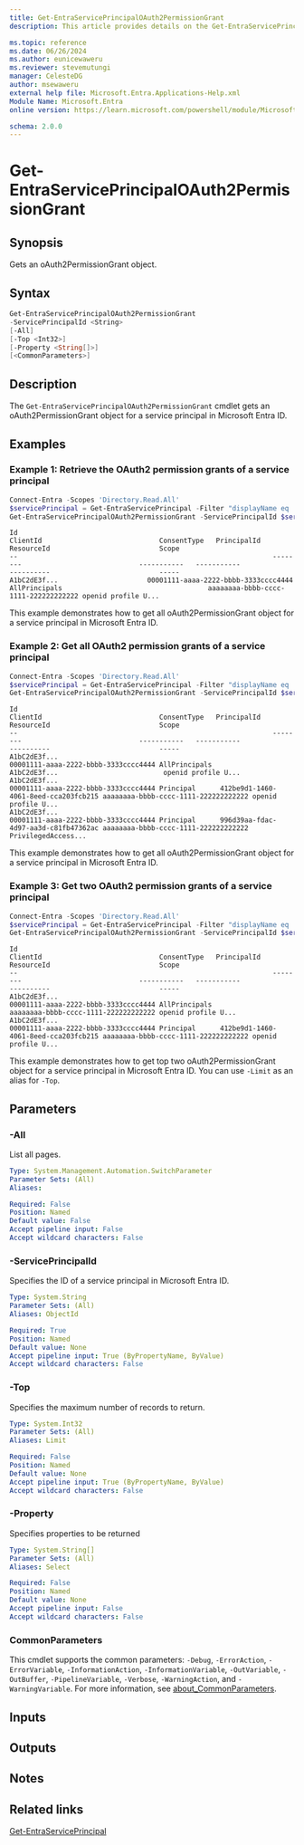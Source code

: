 ```yaml
---
title: Get-EntraServicePrincipalOAuth2PermissionGrant
description: This article provides details on the Get-EntraServicePrincipalOAuth2PermissionGrant command.

ms.topic: reference
ms.date: 06/26/2024
ms.author: eunicewaweru
ms.reviewer: stevemutungi
manager: CelesteDG
author: msewaweru
external help file: Microsoft.Entra.Applications-Help.xml
Module Name: Microsoft.Entra
online version: https://learn.microsoft.com/powershell/module/Microsoft.Entra/Get-EntraServicePrincipalOAuth2PermissionGrant

schema: 2.0.0
---
```


# Get-EntraServicePrincipalOAuth2PermissionGrant

## Synopsis

Gets an oAuth2PermissionGrant object.

## Syntax

```powershell
Get-EntraServicePrincipalOAuth2PermissionGrant
-ServicePrincipalId <String>
[-All]
[-Top <Int32>]
[-Property <String[]>]
[<CommonParameters>]
```

## Description

The `Get-EntraServicePrincipalOAuth2PermissionGrant` cmdlet gets an oAuth2PermissionGrant object for a service principal in Microsoft Entra ID.

## Examples

### Example 1: Retrieve the OAuth2 permission grants of a service principal

```powershell
Connect-Entra -Scopes 'Directory.Read.All'
$servicePrincipal = Get-EntraServicePrincipal -Filter "displayName eq 'Helpdesk Application'"
Get-EntraServicePrincipalOAuth2PermissionGrant -ServicePrincipalId $servicePrincipal.Id
```

```output
Id                                                               ClientId                             ConsentType   PrincipalId                          ResourceId                           Scope
--                                                               --------                             -----------   -----------                          ----------                           -----
A1bC2dE3f...                      00001111-aaaa-2222-bbbb-3333cccc4444 AllPrincipals                                    aaaaaaaa-bbbb-cccc-1111-222222222222 openid profile U...
```

This example demonstrates how to get all oAuth2PermissionGrant object for a service principal in Microsoft Entra ID.

### Example 2: Get all OAuth2 permission grants of a service principal

```powershell
Connect-Entra -Scopes 'Directory.Read.All'
$servicePrincipal = Get-EntraServicePrincipal -Filter "displayName eq 'Helpdesk Application'"
Get-EntraServicePrincipalOAuth2PermissionGrant -ServicePrincipalId $servicePrincipal.Id -All
```

```Output
Id                                                               ClientId                             ConsentType   PrincipalId                          ResourceId                           Scope
--                                                               --------                             -----------   -----------                          ----------                           -----
A1bC2dE3f...                                                      00001111-aaaa-2222-bbbb-3333cccc4444 AllPrincipals                                      A1bC2dE3f...                          openid profile U...
A1bC2dE3f...                                                      00001111-aaaa-2222-bbbb-3333cccc4444 Principal      412be9d1-1460-4061-8eed-cca203fcb215 aaaaaaaa-bbbb-cccc-1111-222222222222 openid profile U...
A1bC2dE3f...                                                      00001111-aaaa-2222-bbbb-3333cccc4444 Principal      996d39aa-fdac-4d97-aa3d-c81fb47362ac aaaaaaaa-bbbb-cccc-1111-222222222222 PrivilegedAccess...
```

This example demonstrates how to get all oAuth2PermissionGrant object for a service principal in Microsoft Entra ID.

### Example 3: Get two OAuth2 permission grants of a service principal

```powershell
Connect-Entra -Scopes 'Directory.Read.All'
$servicePrincipal = Get-EntraServicePrincipal -Filter "displayName eq 'Helpdesk Application'"
Get-EntraServicePrincipalOAuth2PermissionGrant -ServicePrincipalId $servicePrincipal.Id -Top 2
```

```Output
Id                                                               ClientId                             ConsentType   PrincipalId                          ResourceId                           Scope
--                                                               --------                             -----------   -----------                          ----------                           -----
A1bC2dE3f...                                                      00001111-aaaa-2222-bbbb-3333cccc4444 AllPrincipals                                      aaaaaaaa-bbbb-cccc-1111-222222222222 openid profile U...
A1bC2dE3f...                                                      00001111-aaaa-2222-bbbb-3333cccc4444 Principal      412be9d1-1460-4061-8eed-cca203fcb215 aaaaaaaa-bbbb-cccc-1111-222222222222 openid profile U...
```

This example demonstrates how to get top two oAuth2PermissionGrant object for a service principal in Microsoft Entra ID. You can use `-Limit` as an alias for `-Top`.

## Parameters

### -All

List all pages.

```yaml
Type: System.Management.Automation.SwitchParameter
Parameter Sets: (All)
Aliases:

Required: False
Position: Named
Default value: False
Accept pipeline input: False
Accept wildcard characters: False
```

### -ServicePrincipalId

Specifies the ID of a service principal in Microsoft Entra ID.

```yaml
Type: System.String
Parameter Sets: (All)
Aliases: ObjectId

Required: True
Position: Named
Default value: None
Accept pipeline input: True (ByPropertyName, ByValue)
Accept wildcard characters: False
```

### -Top

Specifies the maximum number of records to return.

```yaml
Type: System.Int32
Parameter Sets: (All)
Aliases: Limit

Required: False
Position: Named
Default value: None
Accept pipeline input: True (ByPropertyName, ByValue)
Accept wildcard characters: False
```

### -Property

Specifies properties to be returned

```yaml
Type: System.String[]
Parameter Sets: (All)
Aliases: Select

Required: False
Position: Named
Default value: None
Accept pipeline input: False
Accept wildcard characters: False
```

### CommonParameters

This cmdlet supports the common parameters: `-Debug`, `-ErrorAction`, `-ErrorVariable`, `-InformationAction`, `-InformationVariable`, `-OutVariable`, `-OutBuffer`, `-PipelineVariable`, `-Verbose`, `-WarningAction`, and `-WarningVariable`. For more information, see [about_CommonParameters](https://go.microsoft.com/fwlink/?LinkID=113216).

## Inputs

## Outputs

## Notes

## Related links

[Get-EntraServicePrincipal](Get-EntraServicePrincipal.md)
